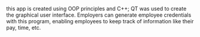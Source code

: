 
this app is created using OOP principles and C++; QT was used to create the graphical user interface. Employers can generate employee credentials with this program, enabling employees to keep track of information like their pay, time, etc.